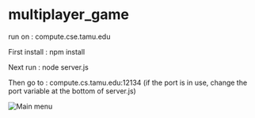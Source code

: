# multiplayer_game
run on : compute.cse.tamu.edu

First install : npm install 

Next run : node server.js 

Then go to : compute.cs.tamu.edu:12134 (if the port is in use, change the port variable at the bottom of server.js)

![Main menu](https://i.imgur.com/tLFJxff.png)
